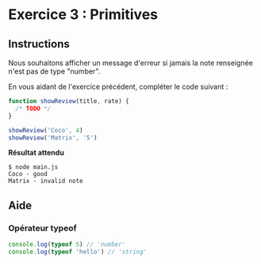 # Exercice 3 : Primitives

## Instructions

Nous souhaitons afficher un message d'erreur si jamais la note renseignée n'est pas de type "number".

En vous aidant de l'exercice précédent, compléter le code suivant :

```js
function showReview(title, rate) {
  /* TODO */
}

showReview('Coco', 4)
showReview('Matrix', '5')
```

**Résultat attendu**

```
$ node main.js
Coco - good
Matrix - invalid note
```

## Aide

### Opérateur typeof

```js
console.log(typeof 5) // 'number'
console.log(typeof 'hello') // 'string'
```
